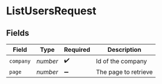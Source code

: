 # ListUsersRequest


## Fields

| Field                | Type                 | Required             | Description          |
| -------------------- | -------------------- | -------------------- | -------------------- |
| `company`            | *number*             | :heavy_check_mark:   | Id of the company    |
| `page`               | *number*             | :heavy_minus_sign:   | The page to retrieve |